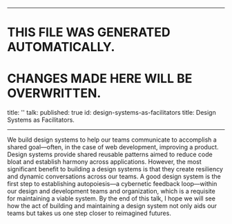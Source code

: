 ----

# THIS FILE WAS GENERATED AUTOMATICALLY.
# CHANGES MADE HERE WILL BE OVERWRITTEN.

title: ''
talk:
  published: true
  id: design-systems-as-facilitators
  title: Design Systems as Facilitators.

----

We build design systems to help our teams communicate to accomplish a shared
goal—often, in the case of web development, improving a product. Design systems
provide shared reusable patterns aimed to reduce code bloat and establish
harmony across applications. However, the most significant benefit to building
a design systems is that they create resiliency and dynamic conversations
across our teams. A good design system is the first step to establishing
autopoiesis—a cybernetic feedback loop—within our design and development teams
and organization, which is a requisite for maintaining a viable system. By the
end of this talk, I hope we will see how the act of building and maintaining a
design system not only aids our teams but takes us one step closer to
reimagined futures.